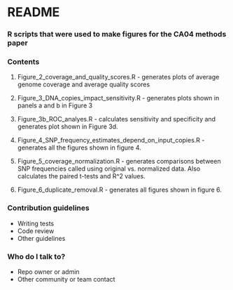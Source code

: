 # README #

### R scripts that were used to make figures for the CA04 methods paper ###

### Contents ###

1. Figure_2_coverage_and_quality_scores.R - generates plots of average genome coverage and average quality scores

2. Figure_3_DNA_copies_impact_sensitivity.R - generates plots shown in panels a and b in Figure 3

3. Figure_3b_ROC_analyes.R - calculates sensitivity and specificity and generates plot shown in Figure 3d. 

4. Figure_4_SNP_frequency_estimates_depend_on_input_copies.R - generates all the figures shown in figure 4. 

5. Figure_5_coverage_normalization.R - generates comparisons between SNP frequencies called using original vs. normalized data. Also calculates the paired t-tests and R^2 values.

6. Figure_6_duplicate_removal.R - generates all figures shown in figure 6. 

### Contribution guidelines ###

* Writing tests
* Code review
* Other guidelines

### Who do I talk to? ###

* Repo owner or admin
* Other community or team contact